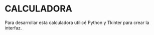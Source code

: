 # CALCULADORA
Para desarrollar esta calculadora utilicé Python y Tkinter para crear la interfaz.
<img style="width: 100%;" scr="https://github.com/gidaszewski/CALCULADORA/assets/116607624/192b663e-cd2e-4d80-8a55-58afa20cd388">
